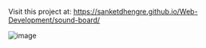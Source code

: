 Visit this project at: https://sanketdhengre.github.io/Web-Development/sound-board/


![image](https://user-images.githubusercontent.com/83276393/228051498-e3bffef9-eea9-4837-95a1-29a441aab23b.png)
